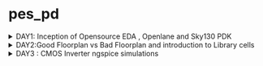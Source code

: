 # pes_pd

<details>
  <summary>
    DAY1: Inception of Opensource EDA , Openlane and Sky130 PDK 
  </summary>
  <br>
  To develop an ASIC you need three major components 
  + ``` RTL IP ```

  + ```PDK``` : Process Design Kit ; Collection of files used to model a fabrication .

  + ```EDA Tools```

    ASIC Design flow goes from RTL to GDSII
    The flow is as follows :
    + Synthesis:Converts RTL into a circuit which has elements in the standard libraray 
    + Floor Planning: Partition of CHIP die between different system building blocks and place teh IO pads or define dimension , pin locations
    + Placement: place the cells on the floorplanned rows
    + Clock Tree Synthesis:Create clock distribution networks with minimum skew 
    + Routing: Implementation of interconnects between the different layers.
    + Sign Off: DRC , LVS and STA
   
    For this course we use OpenLane which comes with various other packages such as Yosys and abc .
    Openlane is used to harden the macros and chips , Yosys is used for RTL synthesis , ABC is used for RTL optimizations , abc maps the
    netlist converted by Yosys to a technological library .Further OpenRoad performs placement and routing .

 ## Importing Package:
 Since different software dependencies are needed to run openlane you need to import package , so every time you run the interactive terminal you need to import the package by using the command ```package require openlane 0.9```

    
        cd OpenLane
        sudo make mount
        ./flow.tcl -interactive
    
  Here we are checking for pre defined module picorv32a

  ```
    package require openlane 0.9
    prep -design <filename>
    run_synthesis
```

The task given is to find the ratio of total number of cells to d flip flop 

![day1](https://github.com/DineshVenkatG/pes_pd/assets/99543009/44dfbd12-5f0f-468f-a325-935e14ee9de7)

From here we can see total number of cells is 9541 and dff (sky130_fd_sc_hd__dfxtp_2)is 1596, thus the ratio is 0.1672

</details>
<details>
  <summary>
    DAY2:Good Floorplan vs Bad Floorplan and introduction to Library cells
  </summary>
  <br>
   Chip floorplanning : 

  + Defining the width and height of core and die : In defining the width and height *Utilization Factor* plays an important role , UTILISATION FACTOR = Area Occupied by the Netlist / Area of the core, Aspect ratio=Height / width
  + Defining location of pre placed cells: Some IPs such as memories , clock gating cells, comparator , mux needs to be instantiated multiple times , such IPs are placed on chip before automated placement and routing .
  + De-coupling of Capacitors :Combinational blocks need to be connected to Vss and Vdd for operation . But if the circuit is large with many resistors, there might be a problem with charging and discharging of capacitors , this can lead to noise margin in the circuits ,for this we use de-coupling capacitors that is placed close to the combinational block , when switching activity takes place it detaches from circuit and the capacitance can be charged fully .
  + Power planning :  When a transition occurs on a net, charge associated with coupling capacitors may be dumped to ground. If there are not enough ground taps charge will accumulate at the tap and the ground line will act like a large resistor, raising the ground voltage and lowering our noise margin. To bypass this problem a robust PDN with many power strap taps are needed to lower the resistance associated with the PDN.
  + Pin Placement: All input pins should be placed on the left and all output pins to he right
  + Logical cell placement Blockage : Block the area occupied by the pins to prevent the PNR tool from placing logical blocks where pins are present

    ### This lab focuses on floorplanning of picorv32a , which we have previously synthesized

    ```
    cd OpenLane
    sudo make mount
    ./flow.tcl -interactive
    package require openlane 0.9
    run_synthesis
    run_floorplan
    ```

    ![day2222](https://github.com/DineshVenkatG/pes_pd/assets/99543009/9ef6e54f-9ea3-4f0c-8ffa-32925a9a52aa)

    ![day2222222](https://github.com/DineshVenkatG/pes_pd/assets/99543009/acadba77-d056-4780-a953-a28f211326d1)
    ![day22222](https://github.com/DineshVenkatG/pes_pd/assets/99543009/d80f1158-4574-48b7-90a5-04aa2a9c0d76)
    ![day222](https://github.com/DineshVenkatG/pes_pd/assets/99543009/7df797cd-479e-444b-b0e4-f32fe254c0a2)

</details>
<details>
  <summary>DAY3 : CMOS Inverter ngspice simulations</summary>

  git clone the following to get all the necessary files
  ```
cd OpenLane
git clone https://github.com/nickson-jose/vsdstdcelldesign.git
cd vsdstdcelldesign
```

make sure your sky130A.tech file is in ```vsdstdcelldesign``` folder , if not you can copy it .

To view the layout use the following command :
```
magic -T sky130A.tech sky130_inv.mag &
```
![day3](https://github.com/DineshVenkatG/pes_pd/assets/99543009/bafa87d7-8d67-4ba4-bf48-eb431d4a131f)

we perform sll the dimulstions on the spice file , to extract the spice file use the following command in tckcon window:

```
pwd
extract all
ext2spice cthresh 0 rthresh 0
ext2spice

```
you need to make some changes in the spice file to get the simulation results :

![image](https://github.com/AdrikaMohanty/pes_pd/assets/84654826/839c3b13-32cc-45d9-b409-44eda5318644)


to see the ngspice simulation:
```ngspice sky130_inv.spice```

![day3333](https://github.com/DineshVenkatG/pes_pd/assets/99543009/8b629d37-1111-44ba-be3e-222b88da4865)

To get the transient analysis of inverter you can do 
```plot y vs time a```

![day3_y_vs_pa](https://github.com/DineshVenkatG/pes_pd/assets/99543009/c1ab2e03-04f4-469c-a50a-f167d93ae1d3)

Use the drc_tests files , I have uploaded can be downloaded from there 

```
cd drc_tests
```

use the following to invoke magic :

```magic -d XR```

![day33](https://github.com/DineshVenkatG/pes_pd/assets/99543009/a7e72d39-4f48-4cb9-a89b-97c5eded51d2)

now open met3.mag using the command
```
magic -T sky130A.tech met3.mag &
```
Typing drc why in the tckcon window gives the drc error associated 

![day3lay](https://github.com/DineshVenkatG/pes_pd/assets/99543009/1f402473-77c6-4d1a-88d5-1249b3a0e348)

Load poly by typing ```load poly ``` in tkcon window 

after this you can see there is incorrect poly 

![day3poly](https://github.com/DineshVenkatG/pes_pd/assets/99543009/32724e19-9cb8-4888-96ee-f72945ae61bf)

To fix this:

Make the following changes in sky130A.tech file :
 Add the following lines after line 5178

 ```
spacing xhrpoly,uhrpoly,xpc allpolynonres 480 touching_illegal \
	"xhrpoly/uhrpoly resistor spacing to diffusion < %d (poly.9)"  
```

Add the following lines after line 4815
```
spacing npres allpolynonres 480 touching_illegal \
	"poly.resistor spacing to N-tap < %d (poly.9)"
```
To fix poly and diff and tap drc, make the following changes to the sky130A.tech file. Substitute the following lines in 4814 and 4815
```
spacing npres alldiff 480 touching_illegal \
	"poly.resistor spacing to N-tap < %d (poly.9)"
```

To fix nwell errors write the foolowings lines after line 4728 in sky130A.tech
```
variants (full)
cifmaxwidth nwell_untapped 0 bend_illegal \
	"Nwell missing tap (nwell.4)"
variants *
```

Add the following afetr line 1239
```
templayer nwell_tapped
bloat -all nsc nwell
 
templayer nwell_untapped nwell
and-not nwell_tapped

```

</details>
